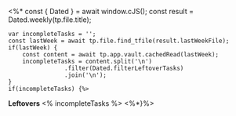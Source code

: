 <%* const { Dated } = await window.cJS();
    const result = Dated.weekly(tp.file.title);

    var incompleteTasks = '';
    const lastWeek = await tp.file.find_tfile(result.lastWeekFile);
    if(lastWeek) {
        const content = await tp.app.vault.cachedRead(lastWeek);
        incompleteTasks = content.split('\n')
                    .filter(Dated.filterLeftoverTasks)
                    .join('\n');
    }
    if(incompleteTasks) {%>
**Leftovers**
<% incompleteTasks %>
<%*}%>
